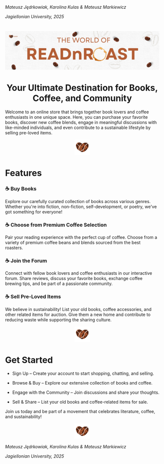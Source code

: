 *Mateusz Jędrkowiak, Karolina Kulas & Mateusz Markiewicz*

*Jagiellonian University, 2025* 
#  

<p align="center">
  <img src="img/baner.png"  />
</p>

<h1 align="center">Your Ultimate Destination for Books, Coffee, and Community</h1>



Welcome to an online store that brings together book lovers and coffee enthusiasts in one unique space. Here, you can purchase your favorite books, discover new coffee blends, engage in meaningful discussions with like-minded individuals, and even contribute to a sustainable lifestyle by selling pre-loved items.

<p align="center">
  <img src="img/KMM-logo.png" width=50  />
</p>

# Features

### ☕ Buy Books

Explore our carefully curated collection of books across various genres. Whether you're into fiction, non-fiction, self-development, or poetry, we've got something for everyone!

### ☕ Choose from Premium Coffee Selection

Pair your reading experience with the perfect cup of coffee. Choose from a variety of premium coffee beans and blends sourced from the best roasters.

### ☕ Join the Forum

Connect with fellow book lovers and coffee enthusiasts in our interactive forum. Share reviews, discuss your favorite books, exchange coffee brewing tips, and be part of a passionate community.

### ☕ Sell Pre-Loved Items 

We believe in sustainability! List your old books, coffee accessories, and other related items for auction. Give them a new home and contribute to reducing waste while supporting the sharing culture.

<p align="center">
  <img src="img/KMM-logo.png" width=50  />
</p>



# Get Started

* Sign Up – Create your account to start shopping, chatting, and selling.

* Browse & Buy – Explore our extensive collection of books and coffee.

* Engage with the Community – Join discussions and share your thoughts.

* Sell & Share – List your old books and coffee-related items for sale.

Join us today and be part of a movement that celebrates literature, coffee, and sustainability!


<p align="center">
  <img src="img/KMM-logo.png" width=50  />
</p>



*Mateusz Jędrkowiak, Karolina Kulas & Mateusz Markiewicz*

*Jagiellonian University, 2025* 

